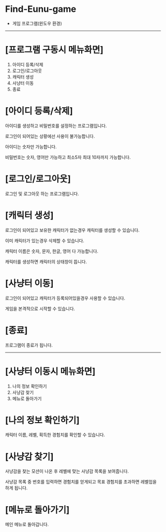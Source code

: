 # Find-Eunu-game
- 게임 프로그램(윈도우 환경)


-------------------------------------------------------------------------------


# [프로그램 구동시 메뉴화면]

1. 아이디 등록/삭제
2. 로그인/로그아웃
3. 캐릭터 생성
4. 사냥터 이동
0. 종료


# [아이디 등록/삭제]

아이디를 생성하고 비밀번호를 설정하는 프로그램입니다.

로그인이 되어있는 상황에선 사용이 불가능합니다.

아이디는 숫자만 가능합니다.

비밀번호는 숫자, 영어만 가능하고 최소5자 최대 10자까지 가능합니다.


# [로그인/로그아웃]

로그인 및 로그아웃 하는 프로그램입니다.


# [캐릭터 생성]

로그인이 되어있고 보유한 캐릭터가 없는경우 캐릭터를 생성할 수 있습니다.

이미 캐릭터가 있는경우 삭제할 수 있습니다.

캐릭터 이름은 숫자, 문자, 한글, 영어 다 가능합니다.

캐릭터를 생성하면 캐릭터의 상태창이 뜹니다.


# [사냥터 이동]

로그인이 되어있고 캐릭터가 등록되어있을경우 사용할 수 있습니다.

게임을 본격적으로 시작할 수 있습니다.


# [종료]

프로그램이 종료가 됩니다.


-------------------------------------------------------------------------------


# [사냥터 이동시 메뉴화면]

1. 나의 정보 확인하기
2. 사냥감 찾기
0. 메뉴로 돌아가기


# [나의 정보 확인하기]

캐릭터 이름, 레벨, 획득한 경험치를 확인할 수 있습니다.


# [사냥감 찾기]

사냥감을 찾는 모션이 나온 후 레벨에 맞는 사냥감 목록을 보여줍니다.

사냥감 목록 중 번호를 입력하면 경험치를 얻게되고 목표 경험치를 초과하면 레벨업을 하게 됩니다.


# [메뉴로 돌아가기]

메인 메뉴로 돌아갑니다.
